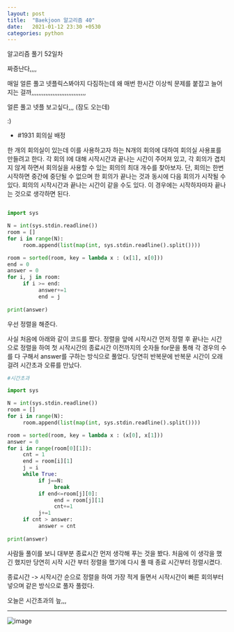 ```yaml
---
layout: post
title:  "Baekjoon 알고리즘 40"
date:   2021-01-12 23:30 +0530
categories: python
---
```


알고리즘 풀기 52일차

짜증난다,,,, 

매일 얼른 풀고 넷플릭스봐야지 다짐하는데 왜 매번 한시간 이상씩 문제를 붙잡고 늘어지는 걸까,,,,,,,,,,,,,,,,,,,,,,,,,,,,,,,

얼른 풀고 넷플 보고싶다,,, (잠도 오는데)

:)


- #1931     회의실 배정

한 개의 회의실이 있는데 이를 사용하고자 하는 N개의 회의에 대하여 회의실 사용표를 만들려고 한다. 각 회의 I에 대해 시작시간과 끝나는 시간이 주어져 있고, 각 회의가 겹치지 않게 하면서 회의실을 사용할 수 있는 회의의 최대 개수를 찾아보자. 단, 회의는 한번 시작하면 중간에 중단될 수 없으며 한 회의가 끝나는 것과 동시에 다음 회의가 시작될 수 있다. 회의의 시작시간과 끝나는 시간이 같을 수도 있다. 이 경우에는 시작하자마자 끝나는 것으로 생각하면 된다.

```python

import sys

N = int(sys.stdin.readline())
room = []
for i in range(N):
     room.append(list(map(int, sys.stdin.readline().split())))

room = sorted(room, key = lambda x : (x[1], x[0]))
end = 0
answer = 0
for i, j in room:
     if i >= end:
          answer+=1
          end = j
          
print(answer)

```

우선 정렬을 해준다. 

사실 처음에 아래와 같이 코드를 짰다. 정렬을 앞에 시작시간 먼저 정렬 후 끝나는 시간으로 정렬을 하여 첫 시작시간의 종료시간 이전까지의 숫자들 for문을 통해 각 경우의 수를 다 구해서 answer를 구하는 방식으로 풀었다. 당연히 반복문에 반복문 시간이 오래 걸려 시간초과 오류를 만났다.

```python
#시간초과

import sys

N = int(sys.stdin.readline())
room = []
for i in range(N):
     room.append(list(map(int, sys.stdin.readline().split())))

room = sorted(room, key = lambda x : (x[0], x[1]))
answer = 0
for i in range(room[0][1]):
     cnt = 1
     end = room[i][1]
     j = i
     while True:
          if j==N:
               break
          if end<=room[j][0]:
               end = room[j][1]
               cnt+=1
          j+=1
     if cnt > answer:
          answer = cnt
          
print(answer)

```

사람들 풀이를 보니 대부분 종료시간 먼저 생각해 푸는 것을 봤다. 처음에 이 생각을 했긴 했지만 당연히 시작 시간 부터 정렬을 했기에 다시 풀 때 종료 시간부터 정렬시켰다. 

종료시간 -> 시작시간 순으로 정렬을 하여 가장 적게 들면서 시작시간이 빠른 회의부터 넣으며 같은 방식으로 풀자 풀렸다.

오늘은 시간초과의 늪,,,

---

![image](https://user-images.githubusercontent.com/50662636/104327952-aa5cd800-552e-11eb-86f7-55ed8fdd87ba.png)
